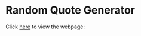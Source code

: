 # Random Quote Generator
Click [here](https://evawf.github.io/quote-generator/) to view the webpage: 